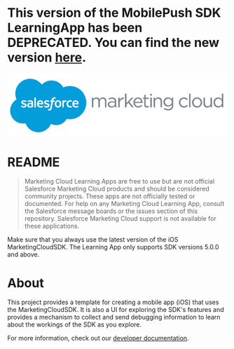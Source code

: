 # This version of the MobilePush SDK LearningApp has been DEPRECATED. You can find the new version [here](https://salesforce-marketingcloud.github.io/MarketingCloudSDK-iOS).

![Marketing Cloud](imgReadMe/marketing_cloud_logo.png)

# README

> Marketing Cloud Learning Apps are free to use but are not official Salesforce Marketing Cloud products and should be considered community projects. These apps are not officially tested or documented. For help on any Marketing Cloud Learning App, consult the Salesforce message boards or the issues section of this repository. Salesforce Marketing Cloud support is not available for these applications.

Make sure that you always use the latest version of the iOS MarketingCloudSDK. The Learning App only supports SDK versions 5.0.0 and above.


<a name="0001"></a>
# About

This project provides a template for creating a mobile app (iOS) that uses the MarketingCloudSDK.  It is also a UI for exploring the SDK's features and provides a mechanism to collect and send debugging information to learn about the workings of the SDK as you explore.



For more information, check out our [developer documentation](https://salesforce-marketingcloud.github.io/MarketingCloudSDK-iOS).

